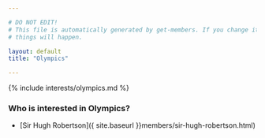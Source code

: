 ```yaml
---

# DO NOT EDIT!
# This file is automatically generated by get-members. If you change it, bad
# things will happen.

layout: default
title: "Olympics"

---
```


{% include interests/olympics.md %}

### Who is interested in Olympics?


* [Sir Hugh Robertson]({ site.baseurl }}members/sir-hugh-robertson.html)
